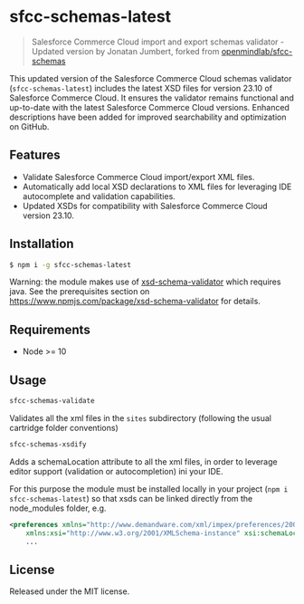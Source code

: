 # sfcc-schemas-latest

> Salesforce Commerce Cloud import and export schemas validator - Updated version by Jonatan Jumbert, forked from [openmindlab/sfcc-schemas](https://github.com/openmindlab/sfcc-schemas)

This updated version of the Salesforce Commerce Cloud schemas validator (`sfcc-schemas-latest`) includes the latest XSD files for version 23.10 of Salesforce Commerce Cloud. It ensures the validator remains functional and up-to-date with the latest Salesforce Commerce Cloud versions. Enhanced descriptions have been added for improved searchability and optimization on GitHub.

## Features

- Validate Salesforce Commerce Cloud import/export XML files.
- Automatically add local XSD declarations to XML files for leveraging IDE autocomplete and validation capabilities.
- Updated XSDs for compatibility with Salesforce Commerce Cloud version 23.10.

## Installation

```bash
$ npm i -g sfcc-schemas-latest
```
Warning: the module makes use of [xsd-schema-validator](https://www.npmjs.com/package/xsd-schema-validator) which requires java.
See the prerequisites section on https://www.npmjs.com/package/xsd-schema-validator for details.

## Requirements
* Node >= 10

## Usage

```bash
sfcc-schemas-validate
```
Validates all the xml files in the `sites` subdirectory (following the usual cartridge folder conventions)

```bash
sfcc-schemas-xsdify
```
Adds a schemaLocation attribute to all the xml files, in order to leverage editor support (validation or autocompletion) ini your IDE.

For this purpose the module must be installed locally in your project (`npm i sfcc-schemas-latest`) so that xsds can be linked directly from the node_modules folder, e.g.

```xml
<preferences xmlns="http://www.demandware.com/xml/impex/preferences/2007-03-31" 
    xmlns:xsi="http://www.w3.org/2001/XMLSchema-instance" xsi:schemaLocation="http://www.demandware.com/xml/impex/preferences/2007-03-31 ../../../../node_modules/sfcc-schemas/xsd/preferences.xsd">
    ...
```

## License

Released under the MIT license.
